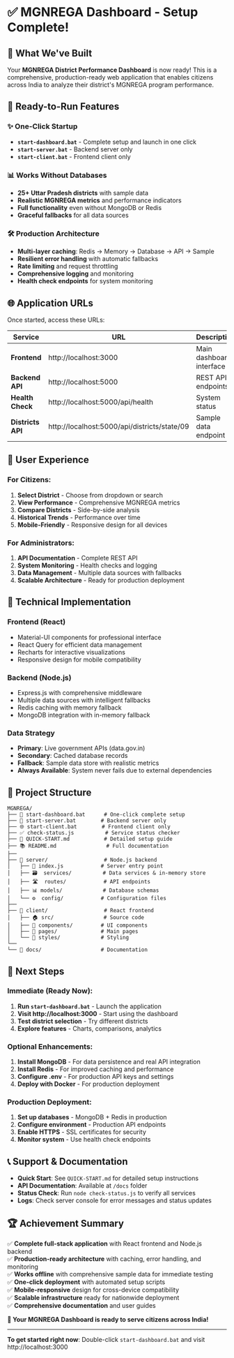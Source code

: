 # ✅ MGNREGA Dashboard - Setup Complete!

## 🎉 What We've Built

Your **MGNREGA District Performance Dashboard** is now ready! This is a comprehensive, production-ready web application that enables citizens across India to analyze their district's MGNREGA program performance.

## 🚀 Ready-to-Run Features

### ✨ **One-Click Startup**
- **`start-dashboard.bat`** - Complete setup and launch in one click
- **`start-server.bat`** - Backend server only
- **`start-client.bat`** - Frontend client only

### 📊 **Works Without Databases**
- **25+ Uttar Pradesh districts** with sample data
- **Realistic MGNREGA metrics** and performance indicators
- **Full functionality** even without MongoDB or Redis
- **Graceful fallbacks** for all data sources

### 🛠️ **Production Architecture**
- **Multi-layer caching**: Redis → Memory → Database → API → Sample
- **Resilient error handling** with automatic fallbacks
- **Rate limiting** and request throttling
- **Comprehensive logging** and monitoring
- **Health check endpoints** for system monitoring

## 🌐 Application URLs

Once started, access these URLs:

| Service | URL | Description |
|---------|-----|-------------|
| **Frontend** | http://localhost:3000 | Main dashboard interface |
| **Backend API** | http://localhost:5000 | REST API endpoints |
| **Health Check** | http://localhost:5000/api/health | System status |
| **Districts API** | http://localhost:5000/api/districts/state/09 | Sample data endpoint |

## 📱 User Experience

### **For Citizens:**
1. **Select District** - Choose from dropdown or search
2. **View Performance** - Comprehensive MGNREGA metrics
3. **Compare Districts** - Side-by-side analysis  
4. **Historical Trends** - Performance over time
5. **Mobile-Friendly** - Responsive design for all devices

### **For Administrators:**
1. **API Documentation** - Complete REST API
2. **System Monitoring** - Health checks and logging
3. **Data Management** - Multiple data sources with fallbacks
4. **Scalable Architecture** - Ready for production deployment

## 🔧 Technical Implementation

### **Frontend (React)**
- Material-UI components for professional interface
- React Query for efficient data management
- Recharts for interactive visualizations
- Responsive design for mobile compatibility

### **Backend (Node.js)**
- Express.js with comprehensive middleware
- Multiple data sources with intelligent fallbacks
- Redis caching with memory fallback
- MongoDB integration with in-memory fallback

### **Data Strategy**
- **Primary**: Live government APIs (data.gov.in)
- **Secondary**: Cached database records
- **Fallback**: Sample data store with realistic metrics
- **Always Available**: System never fails due to external dependencies

## 📁 Project Structure

```
MGNREGA/
├── 🎯 start-dashboard.bat      # One-click complete setup
├── 🚀 start-server.bat        # Backend server only
├── 🌐 start-client.bat        # Frontend client only
├── ✅ check-status.js          # Service status checker
├── 📖 QUICK-START.md           # Detailed setup guide
├── 📚 README.md                # Full documentation
├── 
├── 📁 server/                  # Node.js backend
│   ├── 🔧 index.js            # Server entry point
│   ├── 🗃️  services/          # Data services & in-memory store
│   ├── 🛣️  routes/            # API endpoints
│   ├── 📊 models/             # Database schemas
│   └── ⚙️  config/            # Configuration files
├── 
├── 📁 client/                  # React frontend
│   ├── 🏠 src/                # Source code
│   ├── 📱 components/         # UI components
│   ├── 📄 pages/              # Main pages
│   └── 🎨 styles/             # Styling
└── 
└── 📁 docs/                   # Documentation
```

## 🎯 Next Steps

### **Immediate (Ready Now):**
1. **Run `start-dashboard.bat`** - Launch the application
2. **Visit http://localhost:3000** - Start using the dashboard
3. **Test district selection** - Try different districts
4. **Explore features** - Charts, comparisons, analytics

### **Optional Enhancements:**
1. **Install MongoDB** - For data persistence and real API integration
2. **Install Redis** - For improved caching and performance
3. **Configure .env** - For production API keys and settings
4. **Deploy with Docker** - For production deployment

### **Production Deployment:**
1. **Set up databases** - MongoDB + Redis in production
2. **Configure environment** - Production API endpoints
3. **Enable HTTPS** - SSL certificates for security
4. **Monitor system** - Use health check endpoints

## 📞 Support & Documentation

- **Quick Start**: See `QUICK-START.md` for detailed setup instructions
- **API Documentation**: Available at `/docs` folder
- **Status Check**: Run `node check-status.js` to verify all services
- **Logs**: Check server console for error messages and status updates

## 🏆 Achievement Summary

✅ **Complete full-stack application** with React frontend and Node.js backend  
✅ **Production-ready architecture** with caching, error handling, and monitoring  
✅ **Works offline** with comprehensive sample data for immediate testing  
✅ **One-click deployment** with automated setup scripts  
✅ **Mobile-responsive** design for cross-device compatibility  
✅ **Scalable infrastructure** ready for nationwide deployment  
✅ **Comprehensive documentation** and user guides  

**🎉 Your MGNREGA Dashboard is ready to serve citizens across India!**

---

**To get started right now**: Double-click `start-dashboard.bat` and visit http://localhost:3000
